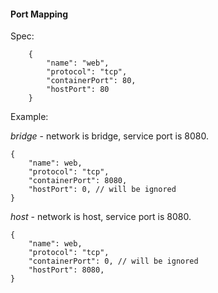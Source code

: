#### Port Mapping

Spec:
```
    {
        "name": "web",
        "protocol": "tcp",
        "containerPort": 80,
        "hostPort": 80
    }
```

Example:

*bridge* - network is bridge, service port is 8080. 
```
{
    "name": web,
    "protocol": "tcp",
    "containerPort": 8080,
    "hostPort": 0, // will be ignored
}
```

*host* - network is host, service port is 8080.
```
{
    "name": web,
    "protocol": "tcp",
    "containerPort": 0, // will be ignored
    "hostPort": 8080, 
}
```
